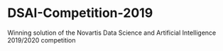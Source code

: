 # DSAI-Competition-2019
Winning solution of the Novartis Data Science and Artificial Intelligence 2019/2020 competition
